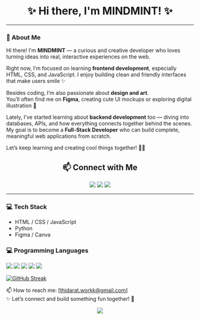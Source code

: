 <h1 align="center">✨ Hi there, I'm MINDMINT! ✨</h1>


---

### 🌟 About Me
Hi there! I'm **MINDMINT** — a curious and creative developer who loves turning ideas into real, interactive experiences on the web.

Right now, I’m focused on learning **frontend development**, especially HTML, CSS, and JavaScript. I enjoy building clean and friendly interfaces that make users smile ✨

Besides coding, I’m also passionate about **design and art**.  
You’ll often find me on **Figma**, creating cute UI mockups or exploring digital illustration 🎨

Lately, I’ve started learning about **backend development** too — diving into databases, APIs, and how everything connects together behind the scenes. My goal is to become a **Full-Stack Developer** who can build complete, meaningful web applications from scratch.

Let’s keep learning and creating cool things together! 🚀💖


<h2 align="center">📫 Connect with Me</h2>


<p align="center">
  <a href="mailto:thidarat.workk@gmail.com"><img src="https://img.shields.io/badge/Gmail-D14836?style=for-the-badge&logo=gmail&logoColor=white"/></a>
  <a href="https://www.linkedin.com/in/YOUR-LINKEDIN/" target="_blank"><img src="https://img.shields.io/badge/LinkedIn-0077B5?style=for-the-badge&logo=linkedin&logoColor=white"/></a>
  <a href="https://YOUR-PORTFOLIO-LINK.com/" target="_blank"><img src="https://img.shields.io/badge/Portfolio-000000?style=for-the-badge&logo=vercel&logoColor=white"/></a>
</p>

---

### 💻 Tech Stack
- HTML / CSS / JavaScript
- Python
- Figma / Canva

### 💻 Programming Languages

<p align="left">
  <img src="https://img.shields.io/badge/Python-3776AB?style=for-the-badge&logo=python&logoColor=white"/>
  <img src="https://img.shields.io/badge/C++-00599C?style=for-the-badge&logo=c%2b%2b&logoColor=white"/>
  <img src="https://img.shields.io/badge/C-000000?style=for-the-badge&logo=c&logoColor=white"/>
  <img src="https://img.shields.io/badge/Java-007396?style=for-the-badge&logo=java&logoColor=white"/>
  <img src="https://img.shields.io/badge/PHP-777BB4?style=for-the-badge&logo=php&logoColor=white"/>
</p>



[![GitHub Streak](http://github-readme-streak-stats.herokuapp.com?user=your-github-username&theme=dark&background=000000)](https://git.io/streak-stats)

📫 How to reach me: [thidarat.workk@gmail.com]  
✨ Let’s connect and build something fun together! 💖
<p align="center">
  <img src="https://readme-typing-svg.demolab.com?font=Fira+Code&weight=500&size=20&pause=1000&center=true&vCenter=true&width=435&lines=Thanks+for+visiting!+;Let's+learn+and+grow+together!+%F0%9F%8C%9F" />
</p>
